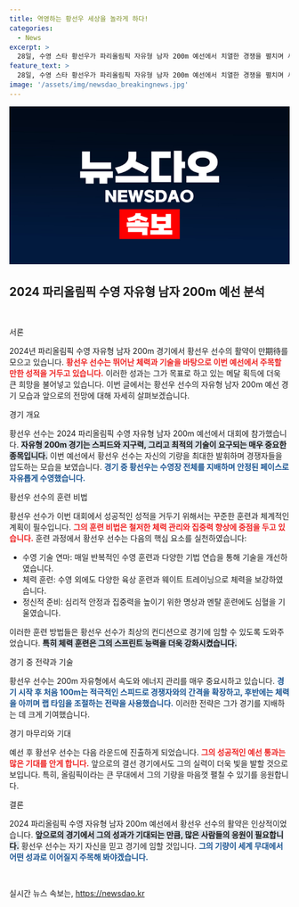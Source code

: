 ```yaml
---
title: 역영하는 황선우 세상을 놀라게 하다!
categories:
  - News
excerpt: >
  28일, 수영 스타 황선우가 파리올림픽 자유형 남자 200m 예선에서 치열한 경쟁을 펼치며 세계의 이목을 집중시켰다! 그의 역영이 어떤 결과를 가져왔을지 궁금하다면 클릭!
feature_text: >
  28일, 수영 스타 황선우가 파리올림픽 자유형 남자 200m 예선에서 치열한 경쟁을 펼치며 세계의 이목을 집중시켰다! 그의 역영이 어떤 결과를 가져왔을지 궁금하다면 클릭!
image: '/assets/img/newsdao_breakingnews.jpg'
---
```


<p><img src="/assets/img/newsdao_breakingnews.jpg" alt="firstkoreanews 속보" /></p>

<h2 data-ke-size="size26">2024 파리올림픽 수영 자유형 남자 200m 예선 분석</h2>

<p data-ke-size="size16">&nbsp;</p>

<p>서론</p>

<p>2024년 파리올림픽 수영 자유형 남자 200m 경기에서 황선우 선수의 활약이 만期待를 모으고 있습니다. <b><span style="color: #ee2323;">황선우 선수는 뛰어난 체력과 기술을 바탕으로 이번 예선에서 주목할 만한 성적을 거두고 있습니다.</span></b> 이러한 성과는 그가 목표로 하고 있는 메달 획득에 더욱 큰 희망을 불어넣고 있습니다. 이번 글에서는 황선우 선수의 자유형 남자 200m 예선 경기 모습과 앞으로의 전망에 대해 자세히 살펴보겠습니다.</p>

<p>경기 개요</p>

<p>황선우 선수는 2024 파리올림픽 수영 자유형 남자 200m 예선에서 대회에 참가했습니다. <b><span style="background-color: #21538527;">자유형 200m 경기는 스피드와 지구력, 그리고 최적의 기술이 요구되는 매우 중요한 종목입니다.</span></b> 이번 예선에서 황선우 선수는 자신의 기량을 최대한 발휘하며 경쟁자들을 압도하는 모습을 보였습니다. <b><span style="color: #1a5490;">경기 중 황선우는 수영장 전체를 지배하며 안정된 페이스로 자유롭게 수영했습니다.</span></b></p>

<p>황선우 선수의 훈련 비법</p>

<p>황선우 선수가 이번 대회에서 성공적인 성적을 거두기 위해서는 꾸준한 훈련과 체계적인 계획이 필수입니다. <b><span style="color: #ee2323;">그의 훈련 비법은 철저한 체력 관리와 집중력 향상에 중점을 두고 있습니다.</span></b> 훈련 과정에서 황선우 선수는 다음의 핵심 요소를 실천하였습니다:</p>

<ul>
<li>수영 기술 연마: 매일 반복적인 수영 훈련과 다양한 기법 연습을 통해 기술을 개선하였습니다.</li>
<li>체력 훈련: 수영 외에도 다양한 육상 훈련과 웨이트 트레이닝으로 체력을 보강하였습니다.</li>
<li>정신적 준비: 심리적 안정과 집중력을 높이기 위한 명상과 멘탈 훈련에도 심혈을 기울였습니다.</li>
</ul>

<p>이러한 훈련 방법들은 황선우 선수가 최상의 컨디션으로 경기에 임할 수 있도록 도와주었습니다. <b><span style="background-color: #21538527;">특히 체력 훈련은 그의 스프린트 능력을 더욱 강화시켰습니다.</span></b></p>

<p>경기 중 전략과 기술</p>

<p>황선우 선수는 200m 자유형에서 속도와 에너지 관리를 매우 중요시하고 있습니다. <b><span style="color: #1a5490;">경기 시작 후 처음 100m는 적극적인 스피드로 경쟁자와의 간격을 확장하고, 후반에는 체력을 아끼며 랩 타임을 조절하는 전략을 사용했습니다.</span></b> 이러한 전략은 그가 경기를 지배하는 데 크게 기여했습니다. </p>

<p>경기 마무리와 기대</p>

<p>예선 후 황선우 선수는 다음 라운드에 진출하게 되었습니다. <b><span style="color: #ee2323;">그의 성공적인 예선 통과는 많은 기대를 안게 합니다.</span></b> 앞으로의 결선 경기에서도 그의 실력이 더욱 빛을 발할 것으로 보입니다. 특히, 올림픽이라는 큰 무대에서 그의 기량을 마음껏 펼칠 수 있기를 응원합니다. </p>

<p>결론</p>

<p>2024 파리올림픽 수영 자유형 남자 200m 예선에서 황선우 선수의 활약은 인상적이었습니다. <b><span style="background-color: #21538527;">앞으로의 경기에서 그의 성과가 기대되는 만큼, 많은 사람들의 응원이 필요합니다.</span></b> 황선우 선수는 자기 자신을 믿고 경기에 임할 것입니다. <b><span style="color: #1a5490;">그의 기량이 세계 무대에서 어떤 성과로 이어질지 주목해 봐야겠습니다.</span></b></p>

<p data-ke-size="size16">&nbsp;</p>
실시간 뉴스 속보는, <a href="https://newsdao.kr" rel="dofollow">https://newsdao.kr</a>


